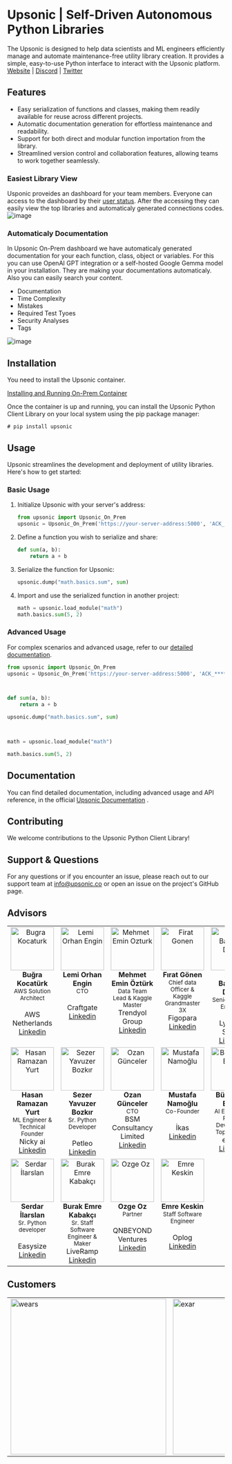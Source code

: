 # Upsonic | Self-Driven Autonomous Python Libraries

The Upsonic is designed to help data scientists and ML engineers efficiently manage and automate maintenance-free utility library creation. It provides a simple, easy-to-use Python interface to interact with the Upsonic platform.
[Website](https://upsonic.co/) | [Discord](https://discord.gg/) | [Twitter](https://twitter.com/upsonicco)



## Features

- Easy serialization of functions and classes, making them readily available for reuse across different projects.
- Automatic documentation generation for effortless maintenance and readability.
- Support for both direct and modular function importation from the library.
- Streamlined version control and collaboration features, allowing teams to work together seamlessly.

### Easiest Library View
Usponic proveides an dashboard for your team members. Everyone can access to the dashboard by their [user status](https://docs.upsonic.co/on-prem/using/users). After the accessing they can easily view the top libraries and automaticaly generated connections codes.
![image](https://github.com/Upsonic/Upsonic/assets/41792982/aa67f1f9-e510-4c5f-98fd-6876016157e7)


### Automaticaly Documentation
In Upsonic On-Prem dashboard we have automaticaly generated documentation for your each function, class, object or variables. For this you can use OpenAI GPT integration or a self-hosted Google Gemma model in your installation. They are making your documentations automaticaly. Also you can easily search your content.

- Documentation
- Time Complexity
- Mistakes
- Required Test Tyoes
- Security Analyses
- Tags

![image](https://github.com/Upsonic/Upsonic/assets/41792982/031678af-f0a4-43e9-976b-81707060e85e)

  
## Installation

You need to install the Upsonic container.

[Installing and Running On-Prem Container](https://docs.upsonic.co/on-prem/getting_started/install_on_prem)

Once the container is up and running, you can install the Upsonic Python Client Library on your local system using the pip package manager:
```console
# pip install upsonic
```



## Usage

Upsonic streamlines the development and deployment of utility libraries. Here's how to get started:

### Basic Usage

1. Initialize Upsonic with your server's address:
   ```python
   from upsonic import Upsonic_On_Prem
   upsonic = Upsonic_On_Prem('https://your-server-address:5000', 'ACK_****************')
   ```

2. Define a function you wish to serialize and share:
   ```python
   def sum(a, b):
       return a + b
   ```

3. Serialize the function for Upsonic:
   ```python
   upsonic.dump("math.basics.sum", sum)
   ```

4. Import and use the serialized function in another project:
   ```python
   math = upsonic.load_module("math")
   math.basics.sum(5, 2)
   ```

### Advanced Usage

For complex scenarios and advanced usage, refer to our [detailed documentation](https://docs.upsonic.co/home).

```python
from upsonic import Upsonic_On_Prem
upsonic = Upsonic_On_Prem('https://your-server-address:5000', 'ACK_****************')



def sum(a, b):
    return a + b

upsonic.dump("math.basics.sum", sum)



math = upsonic.load_module("math")

math.basics.sum(5, 2)
```





## Documentation

You can find detailed documentation, including advanced usage and API reference, in the official [Upsonic Documentation](https://docs.upsonic.co/home) .



## Contributing

We welcome contributions to the Upsonic Python Client Library! 



## Support & Questions

For any questions or if you encounter an issue, please reach out to our support team at info@upsonic.co or open an issue on the project's GitHub page.



## Advisors



<table>
  <tbody>
    <tr>
      <td align="center" valign="top" width="14.28%"><img src="https://github.com/Upsonic/Upsonic/assets/41792982/b4f4ad18-796e-46ce-9c5a-a50ebaf7f2fe" width="100px;" alt="Bugra Kocaturk"/><br /><b>Buğra Kocatürk</b><br /> <sub>AWS Solution Architect </sub><br /><br /> AWS Netherlands <br /><a href="https://www.linkedin.com/in/bugrakocaturk/" title="Linkedin">Linkedin</a></td>
      <td align="center" valign="top" width="14.28%"><img src="https://github.com/Upsonic/Upsonic/assets/41792982/99307f93-4841-4abb-8ae0-e5e25c75e840" width="100px;" alt="Lemi Orhan Engin"/><br /><b>Lemi Orhan Engin</b><br /> <sub>CTO </sub><br /><br /> Craftgate <br /><a href="https://www.linkedin.com/in/lemiorhan/" title="Linkedin">Linkedin</a></td>
      <td align="center" valign="top" width="14.28%"><img src="https://github.com/Upsonic/Upsonic/assets/41792982/f47a040c-3d38-4965-82ac-27ee064cb501" width="100px;" alt="Mehmet Emin Ozturk"/><br /><b>Mehmet Emin Öztürk</b><br /> <sub>Data Team Lead & Kaggle Master  </sub><br /> Trendyol Group <br /><a href="https://www.linkedin.com/in/meminozturk/" title="Linkedin">Linkedin</a></td>
      <td align="center" valign="top" width="14.28%"><img src="https://github.com/Upsonic/Upsonic/assets/41792982/82388171-1bd8-460c-b7f2-322f94b13707" width="100px;" alt="Firat Gonen"/><br /><b>Fırat Gönen</b><br /> <sub>Chief data Officer & Kaggle Grandmaster 3X </sub><br /> Figopara <br /><a href="https://www.linkedin.com/in/ffgonen/" title="Linkedin">Linkedin</a></td>      
      <td align="center" valign="top" width="14.28%"><img src="https://github.com/Upsonic/.github/assets/41792982/7c48bc50-802c-4a27-a61b-d7c12be613de" width="100px;" alt="Arda Batuhan Demir"/><br /><b>Arda Batuhan Demir</b><br /> <sub>Senior DevOps Engineer</sub><br /><br /> Lyrebird Studio <br /><a href="https://www.linkedin.com/in/arda-batuhan-demir/" title="Linkedin">Linkedin</a></td>   </tr>   
      <td align="center" valign="top" width="14.28%"><img src="https://github.com/Upsonic/.github/assets/41792982/c27c42e1-ac96-409f-a0c8-aa53a6bfc45a" width="100px;" alt="Hasan Ramazan Yurt"/><br /><b>Hasan Ramazan Yurt</b><br /> <sub>ML Engineer & Technical Founder </sub><br /> Nicky ai <br /><a href="https://www.linkedin.com/in/hryurt/" title="Linkedin">Linkedin</a></td>   
      <td align="center" valign="top" width="14.28%"><img src="https://github.com/Upsonic/.github/assets/41792982/ad85d012-cf76-4fb1-a523-b1474139cd38" width="100px;" alt="Sezer Yavuzer Bozkır"/><br /><b>Sezer Yavuzer Bozkır</b><br /> <sub>Sr. Python Developer </sub><br /><br /> Petleo <br /><a href="https://www.linkedin.com/in/sezerbozkir/" title="Linkedin">Linkedin</a></td>        
      <td align="center" valign="top" width="14.28%"><img src="https://github.com/Upsonic/.github/assets/41792982/13e9f673-88cd-4190-b7e3-9134fe0a4f50" width="100px;" alt="Ozan Günceler"/><br /><b>Ozan Günceler</b><br /> <sub>CTO </sub><br /> BSM Consultancy Limited <br /><a href="https://www.linkedin.com/in/ozangunceler/" title="Linkedin">Linkedin</a></td>         
    <td align="center" valign="top" width="14.28%"><img src="https://github.com/Upsonic/.github/assets/41792982/cfe14741-42c2-4343-892d-f7654f1e9994" width="100px;" alt="Mustafa Namoğlu"/><br /><b>Mustafa Namoğlu</b><br /> <sub>Co-Founder </sub><br /><br /> İkas <br /><a href="https://www.linkedin.com/in/namoglu/" title="Linkedin">Linkedin</a></td>
    <td align="center" valign="top" width="14.28%"><img src="https://github.com/Upsonic/.github/assets/41792982/98ff9855-b245-4b7b-8763-90bd9f45bceb" width="100px;" alt="Bünyamin Ergen"/><br /><b>Bünyamin Ergen</b><br /> <sub>AI Engineer & Python Developer & Top Ai Voice </sub><br /> eTaşın <br /><a href="https://www.linkedin.com/in/bunyaminergen/" title="Linkedin">Linkedin</a></td>     </tr>     
    <td align="center" valign="top" width="14.28%"><img src="https://github.com/Upsonic/.github/assets/41792982/657025f3-23e3-4c4b-8753-248378fdfd9e" width="100px;" alt="Serdar İlarslan"/><br /><b>Serdar İlarslan</b><br /> <sub>Sr. Python developer </sub><br /><br /> Easysize <br /><a href="https://www.linkedin.com/in/serdarilarslan/" title="Linkedin">Linkedin</a></td>         
    <td align="center" valign="top" width="14.28%"><img src="https://github.com/Upsonic/.github/assets/41792982/2a0d11ea-9185-4da5-8a5c-990b7f58ce2f" width="100px;" alt="Burak Emre Kabakçı"/><br /><b>Burak Emre Kabakçı</b><br /> <sub>Sr. Staff Software Engineer & Maker </sub><br /> LiveRamp <br /><a href="https://www.linkedin.com/in/burak-emre-kabakc%C4%B1-15b2bb33/" title="Linkedin">Linkedin</a></td> 
    <td align="center" valign="top" width="14.28%"><img src="https://github.com/Upsonic/.github/assets/41792982/0de9cc2d-1f86-46ce-9533-46688c1c836a" width="100px;" alt="Ozge Oz"/><br /><b>Ozge Oz</b><br /> <sub>Partner </sub><br /><br /> QNBEYOND Ventures <br /><a href="https://www.linkedin.com/in/ozge-oz/" title="Linkedin">Linkedin</a></td>   
    <td align="center" valign="top" width="14.28%"><img src="https://github.com/Upsonic/.github/assets/41792982/cc4baafd-973b-490a-91fd-1e2caeeded32" width="100px;" alt="Emre Keskin"/><br /><b>Emre Keskin</b><br /> <sub>Staff Software Engineer </sub><br /><br /> Oplog <br /><a href="https://www.linkedin.com/in/emrekesk-in/" title="Linkedin">Linkedin</a></td>     
    </tr>    
  </tbody>
</table>


## Customers



<table>
   <tr>
      <td><a href="https://wears.com.tr/" target="_blank"><img src="https://github.com/Upsonic/Upsonic/assets/41792982/19f39eec-5251-45ce-837b-8e9db1df17ad" alt="wears" width = 360px></a></td>
       <td><a href="https://exar.com.tr/" target="_blank"><img src="https://github.com/Upsonic/Upsonic/assets/41792982/cf7d9753-97dc-4b9d-9847-4807fdbdd0e3" alt="exar" width = 360px></a></td>
  </tr>
</table>
